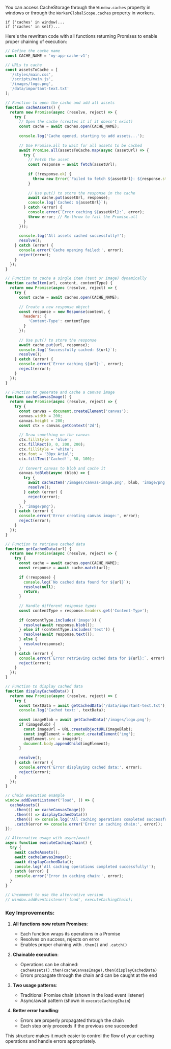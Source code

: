 
You can access CacheStorage through the `Window.caches` property in windows or through the `WorkerGlobalScope.caches` property in workers.
```
if ('caches' in window)...
if ('caches' in self)...
```

Here's the rewritten code with all functions returning Promises to enable proper chaining of execution:

```javascript
// Define the cache name
const CACHE_NAME = 'my-app-cache-v1';

// URLs to cache
const assetsToCache = [
  '/styles/main.css',
  '/scripts/main.js',
  '/images/logo.png',
  '/data/important-text.txt'
];

// Function to open the cache and add all assets
function cacheAssets() {
  return new Promise(async (resolve, reject) => {
    try {
      // Open the cache (creates it if it doesn't exist)
      const cache = await caches.open(CACHE_NAME);
      
      console.log('Cache opened, starting to add assets...');
      
      // Use Promise.all to wait for all assets to be cached
      await Promise.all(assetsToCache.map(async (assetUrl) => {
        try {
          // Fetch the asset
          const response = await fetch(assetUrl);
          
          if (!response.ok) {
            throw new Error(`Failed to fetch ${assetUrl}: ${response.statusText}`);
          }
          
          // Use put() to store the response in the cache
          await cache.put(assetUrl, response);
          console.log(`Cached: ${assetUrl}`);
        } catch (error) {
          console.error(`Error caching ${assetUrl}:`, error);
          throw error; // Re-throw to fail the Promise.all
        }
      }));
      
      console.log('All assets cached successfully!');
      resolve();
    } catch (error) {
      console.error('Cache opening failed:', error);
      reject(error);
    }
  });
}

// Function to cache a single item (text or image) dynamically
function cacheItem(url, content, contentType) {
  return new Promise(async (resolve, reject) => {
    try {
      const cache = await caches.open(CACHE_NAME);
      
      // Create a new response object
      const response = new Response(content, {
        headers: {
          'Content-Type': contentType
        }
      });
      
      // Use put() to store the response
      await cache.put(url, response);
      console.log(`Successfully cached: ${url}`);
      resolve();
    } catch (error) {
      console.error(`Error caching ${url}:`, error);
      reject(error);
    }
  });
}

// Function to generate and cache a canvas image
function cacheCanvasImage() {
  return new Promise(async (resolve, reject) => {
    try {
      const canvas = document.createElement('canvas');
      canvas.width = 200;
      canvas.height = 200;
      const ctx = canvas.getContext('2d');
      
      // Draw something on the canvas
      ctx.fillStyle = 'blue';
      ctx.fillRect(0, 0, 200, 200);
      ctx.fillStyle = 'white';
      ctx.font = '30px Arial';
      ctx.fillText('Cached!', 50, 100);
      
      // Convert canvas to blob and cache it
      canvas.toBlob(async (blob) => {
        try {
          await cacheItem('/images/canvas-image.png', blob, 'image/png');
          resolve();
        } catch (error) {
          reject(error);
        }
      }, 'image/png');
    } catch (error) {
      console.error('Error creating canvas image:', error);
      reject(error);
    }
  });
}

// Function to retrieve cached data
function getCachedData(url) {
  return new Promise(async (resolve, reject) => {
    try {
      const cache = await caches.open(CACHE_NAME);
      const response = await cache.match(url);
      
      if (!response) {
        console.log(`No cached data found for ${url}`);
        resolve(null);
        return;
      }
      
      // Handle different response types
      const contentType = response.headers.get('Content-Type');
      
      if (contentType.includes('image')) {
        resolve(await response.blob());
      } else if (contentType.includes('text')) {
        resolve(await response.text());
      } else {
        resolve(response);
      }
    } catch (error) {
      console.error(`Error retrieving cached data for ${url}:`, error);
      reject(error);
    }
  });
}

// Function to display cached data
function displayCachedData() {
  return new Promise(async (resolve, reject) => {
    try {
      const textData = await getCachedData('/data/important-text.txt');
      console.log('Cached text:', textData);
      
      const imageBlob = await getCachedData('/images/logo.png');
      if (imageBlob) {
        const imageUrl = URL.createObjectURL(imageBlob);
        const imgElement = document.createElement('img');
        imgElement.src = imageUrl;
        document.body.appendChild(imgElement);
      }
      
      resolve();
    } catch (error) {
      console.error('Error displaying cached data:', error);
      reject(error);
    }
  });
}

// Chain execution example
window.addEventListener('load', () => {
  cacheAssets()
    .then(() => cacheCanvasImage())
    .then(() => displayCachedData())
    .then(() => console.log('All caching operations completed successfully!'))
    .catch(error => console.error('Error in caching chain:', error));
});

// Alternative usage with async/await
async function executeCachingChain() {
  try {
    await cacheAssets();
    await cacheCanvasImage();
    await displayCachedData();
    console.log('All caching operations completed successfully!');
  } catch (error) {
    console.error('Error in caching chain:', error);
  }
}

// Uncomment to use the alternative version
// window.addEventListener('load', executeCachingChain);
```

### Key Improvements:

1. **All functions now return Promises**:
   - Each function wraps its operations in a Promise
   - Resolves on success, rejects on error
   - Enables proper chaining with `.then()` and `.catch()`

2. **Chainable execution**:
   - Operations can be chained: `cacheAssets().then(cacheCanvasImage).then(displayCachedData)`
   - Errors propagate through the chain and can be caught at the end

3. **Two usage patterns**:
   - Traditional Promise chain (shown in the load event listener)
   - Async/await pattern (shown in `executeCachingChain`)

4. **Better error handling**:
   - Errors are properly propagated through the chain
   - Each step only proceeds if the previous one succeeded

This structure makes it much easier to control the flow of your caching operations and handle errors appropriately.
